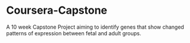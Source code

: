 # Coursera-Capstone
A 10 week Capstone Project aiming to identify genes that show changed patterns of expression between fetal and adult groups.
